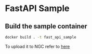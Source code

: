 # FastAPI Sample
## Build the sample container
```bash
docker build . -t fast_api_sample
```

To upload it to NGC refer to [here](https://developer.nvidia.com/docs/picasso/user-guide/latest/cloud-function/functions.html#preparing-your-container)
